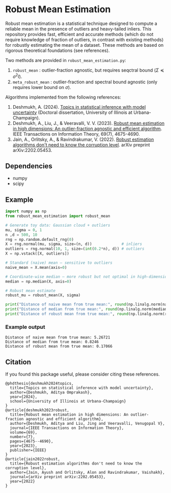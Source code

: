 # Robust Mean Estimation
Robust mean estimation is a statistical technique designed to compute a reliable mean in the presence of outliers and heavy-tailed inliers.
This repository provides fast, efficient and accurate methods (which do not require knowledge of fraction of outliers, in contrast with existing methods) for robustly estimating the mean of a dataset.
These methods are based on rigorous theoretical foundations (see references).

Two methods are provided in `robust_mean_estimation.py`:
1) `robust_mean` : outlier-fraction agnostic, but requires seqctral bound ($\Sigma\preceq\sigma^2 I$).
2) `meta_robust_mean` : outlier-fraction and spectral bound agnostic (only requires lower bound on $\sigma$).
   
Algorithms implemented from the following references:
1) Deshmukh, A. (2024). [Topics in statistical inference with model uncertainty](https://www.ideals.illinois.edu/items/131409/bitstreams/436773/data.pdf) (Doctoral dissertation, University of Illinois at Urbana-Champaign).
2) Deshmukh, A., Liu, J., & Veeravalli, V. V. (2023). [Robust mean estimation in high dimensions: An outlier-fraction agnostic and efficient algorithm](https://arxiv.org/abs/2102.08573). IEEE Transactions on Information Theory, 69(7), 4675-4690.
3) Jain, A., Orlitsky, A., & Ravindrakumar, V. (2022). [Robust estimation algorithms don't need to know the corruption level](https://arxiv.org/pdf/2202.05453). arXiv preprint arXiv:2202.05453.

## Dependencies
- numpy
- scipy

## Example
```python
import numpy as np
from robust_mean_estimation import robust_mean

# Generate toy data: Gaussian cloud + outliers
mu, sigma = 0, 1
n ,d = 500, 10
rng = np.random.default_rng(0)
X = rng.normal(mu, sigma, size=(n, d))             # inliers
outliers = rng.normal(10, 1, size=(int(0.2*n), d)) # outliers
X = np.vstack([X, outliers])

# Standard (naive) mean — sensitive to outliers
naive_mean = X.mean(axis=0)

# Coordinate-wise median — more robust but not optimal in high-dimensions
median = np.median(X, axis=0)

# Robust mean estimate
robust_mu = robust_mean(X, sigma)

print("Distance of naive mean from true mean:", round(np.linalg.norm(naive_mean - mu),5))
print("Distance of median from true mean:", round(np.linalg.norm(median - mu),5))
print("Distance of robust mean from true mean:", round(np.linalg.norm(robust_mu - mu),5))
```
### Example output
```
Distance of naive mean from true mean: 5.26721
Distance of median from true mean: 0.8246
Distance of robust mean from true mean: 0.17066
```

## Citation
If you found this package useful, please consider citing these references.
```
@phdthesis{deshmukh2024topics,
  title={Topics on statistical inference with model uncertainty},
  author={Deshmukh, Aditya Omprakash},
  year={2024},
  school={University of Illinois at Urbana-Champaign}
}
@article{deshmukh2023robust,
  title={Robust mean estimation in high dimensions: An outlier-fraction agnostic and efficient algorithm},
  author={Deshmukh, Aditya and Liu, Jing and Veeravalli, Venugopal V},
  journal={IEEE Transactions on Information Theory},
  volume={69},
  number={7},
  pages={4675--4690},
  year={2023},
  publisher={IEEE}
}
@article{jain2022robust,
  title={Robust estimation algorithms don't need to know the corruption level},
  author={Jain, Ayush and Orlitsky, Alon and Ravindrakumar, Vaishakh},
  journal={arXiv preprint arXiv:2202.05453},
  year={2022}
}
```
